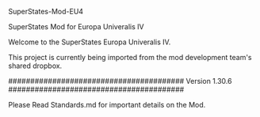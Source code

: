 
SuperStates-Mod-EU4

SuperStates Mod for Europa Univeralis IV

Welcome to the SuperStates Europa Univeralis IV.

This project is currently being imported from the mod development team's shared dropbox.

######################################## Version 1.30.6 ########################################

Please Read Standards.md for important details on the Mod.
